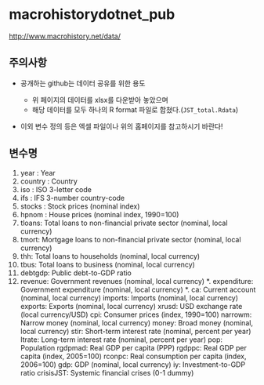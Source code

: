# macrohistorydotnet_pub
http://www.macrohistory.net/data/

## 주의사항 

* 공개하는 github는 데이터 공유를 위한 용도
   * 위 페이지의 데이터를 xlsx를 다운받아 놓았으며 
   * 해당 데이터를 모두 하나의 R format 파일로 합쳤다.(`JST_total.Rdata`) 
    
* 이외 변수 정의 등은 엑셀 파일이나 위의 홈페이지를 참고하시기 바란다! 

## 변수명 

1. year : Year
2. country : Country
3. iso : ISO 3-letter code
4. ifs : IFS 3-number country-code
5. stocks : Stock prices (nominal index)
6. hpnom : House prices (nominal index, 1990=100)
7. tloans:	Total loans to non-financial private sector (nominal, local currency)
8. tmort:	Mortgage loans to non-financial private sector (nominal, local currency)
9. thh:	Total loans to households (nominal, local currency)
10. tbus:	Total loans to business (nominal, local currency)
11. debtgdp:	Public debt-to-GDP ratio
12. revenue:	Government revenues (nominal, local currency)
*. expenditure:	Government expenditure (nominal, local currency)
*. ca:	Current account (nominal, local currency)
imports:	Imports (nominal, local currency)
exports:	Exports (nominal, local currency)
xrusd:	USD exchange rate (local currency/USD)
cpi:	Consumer prices (index, 1990=100)
narrowm:	Narrow money (nominal, local currency)
money:	Broad money (nominal, local currency)
stir:	Short-term interest rate (nominal, percent per year)
ltrate:	Long-term interest rate (nominal, percent per year)
pop:	Population
rgdpmad:	Real GDP per capita (PPP)
rgdppc:	Real GDP per capita (index, 2005=100)
rconpc:	Real consumption per capita (index, 2006=100)
gdp:	GDP (nominal, local currency)
iy:	Investment-to-GDP ratio
crisisJST:	Systemic financial crises (0-1 dummy)
